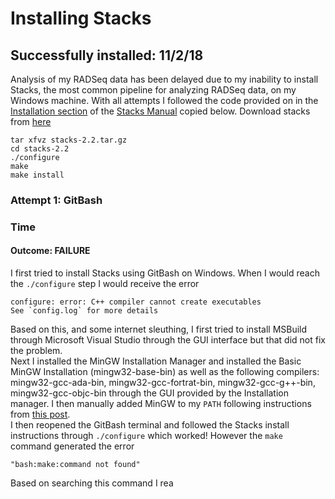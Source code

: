 # Installing Stacks
## Successfully installed: 11/2/18

Analysis of my RADSeq data has been delayed due to my inability to install Stacks, the most common pipeline for analyzing RADSeq data, on my Windows machine. With all attempts I followed the code provided on in the [Installation section](http://catchenlab.life.illinois.edu/stacks/manual/#install) of the [Stacks Manual](http://catchenlab.life.illinois.edu/stacks/manual/) copied below.
Download stacks from [here](http://catchenlab.life.illinois.edu/stacks/)  
    
	tar xfvz stacks-2.2.tar.gz  
	cd stacks-2.2  
    ./configure  
	make
    make install 
 
### Attempt 1: GitBash
### Time
#### Outcome: FAILURE
I first tried to install Stacks using GitBash on Windows. When I would reach the `./configure` step I would receive the error  

	configure: error: C++ compiler cannot create executables
	See `config.log` for more details  

Based on this, and some internet sleuthing, I first tried to install MSBuild through Microsoft Visual Studio through the GUI interface but that did not fix the problem.  
Next I installed the MinGW Installation Manager and installed the Basic MinGW Installation (mingw32-base-bin) as well as the following compilers: mingw32-gcc-ada-bin, mingw32-gcc-fortrat-bin, mingw32-gcc-g++-bin, mingw32-gcc-objc-bin through the GUI provided by the Installation manager. I then manually added MinGW to my `PATH` following instructions from [this post](https://www.howtogeek.com/118594/how-to-edit-your-system-path-for-easy-command-line-access/).  
I then reopened the GitBash terminal and followed the Stacks install instructions through `./configure` which worked! However the `make` command generated the error  

	"bash:make:command not found"  
Based on searching this command I rea
  